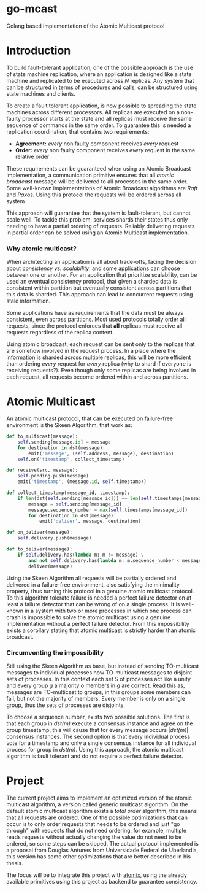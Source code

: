 # go-mcast
Golang based implementation of the Atomic Multicast protocol


# Introduction

To build fault-tolerant application, one of the possible approach is the use of state machine replication, where 
an application is designed like a state machine and replicated to be executed across *N* replicas. Any system that can 
be structured in terms of procedures and calls, can be structured using state machines and clients. 

To create a fault tolerant application, is now possible to spreading the state machines across different processors. 
All replicas are executed on a non-faulty processor starts at the state and all replicas must receive the same sequence 
of commands in the same order. To guarantee this is needed a replication coordination, that contains two requirements:

- **Agreement:** *every* non faulty component receives *every* request
- **Order:** *every* non faulty component receives *every* request in the same relative order

These requirements can be guaranteed when using an Atomic Broadcast implementation, a communication primitive 
ensures that all *atomic broadcast* message will be delivered to all processes in the same order. Some well-known 
implementations of Atomic Broadcast algorithms are *Raft* and *Paxos.* Using this protocol the requests will be 
ordered across all system.

This approach will guarantee that the system is fault-tolerant, but cannot scale well. To tackle this problem, services 
shards their states thus only needing to have a partial ordering of requests. Reliably delivering requests in partial
order can be solved using an Atomic Multicast implementation.

### Why atomic multicast?

When architecting an application is all about trade-offs, facing the decision about *consistency vs. scalability*, and some
applications can choose between one or another. For an application that prioritize scalability, can be used an eventual
consistency protocol, that given a sharded data is consistent within partition but eventually consistent across partitions
that this data is sharded. This approach can lead to concurrent requests using stale information. 

Some applications have as requirements that the data must be always consistent, even across partitions. Most used protocols
totally order all requests, since the protocol enforces that **all** replicas must receive all requests regardless of the
replica content.

Using atomic broadcast, each request can be sent only to the replicas that are somehow involved in the request process.
In a place where the information is sharded across multiple replicas, this will be more efficient than ordering *every* 
request for *every* replica (why to shard if everyone is receiving requests?). Even though only some replicas are being 
involved in each request, all requests become ordered within and across partitions.


# Atomic Multicast

An atomic multicast protocol, that can be executed on failure-free environment is the Skeen Algorithm, that work as:

```python
def to_multicast(message):
	self.sending[message.id] = message
	for destination in dst(message):
		emit('message', (self.address, message), destination)
	self.on('timestamp', collect_timestamp)

def receive(src, message):
	self.pending.push(message)
	emit('timestamp', (message.id, self.timestamp))

def collect_timestamp(message_id, timestamp):
	if len(dst(self.sending[message_id])) == len(self.timestamps[message_id]):
		message = self.sending[message_id]
		message.sequence_number = max(self.timestamps[message_id])
		for destination in dst(message):
			emit('deliver', message, destination)

def on_deliver(message):
	self.delivery.push(message)

def to_deliver(message):
	if self.delivery.has(lambda m: m != message) \
		and not self.delivery.has(lambda m: m.sequence_number < message.sequence_number):
		deliver(message)
```

Using the Skeen Algorithm all requests will be partially ordered and delivered in a failure-free environment, 
also satisfying the minimality property, thus turning this protocol in a genuine atomic multicast protocol. To this 
algorithm tolerate failure is needed a perfect failure detector on at least a failure detector that can be wrong of on 
a single process. It is well-known in a system with two or more processes in which one process can crash is impossible 
to solve the atomic multicast using a genuine implementation without a perfect failure detector. From this impossibility 
exists a corollary stating that atomic multicast is strictly harder than atomic broadcast.

### Circumventing the impossibility

Still using the Skeen Algorithm as base, but instead of sending TO-multicast messages to individual processes now 
TO-multicast messages to disjoint sets of processes. In this context each set *S* of processes act like a unity and 
every group *g* a majority o members in *g* are correct. Read this as, messages are TO-multicast to groups, in 
this groups some members can fail, but not the majority of members. Every member is only on a single group, thus the 
sets of processes are disjoints.

To choose a sequence number, exists two possible solutions. The first is that each group in *dst(m)* execute a 
consensus instance and agree on the group timestamp, this will cause that for every message occurs |*dst(m)*| consensus 
instances. The second option is that every individual process vote for a timestamp and only a single consensus instance 
for all individual process for group in *dst(m)*. Using this approach, the atomic multicast algorithm is fault 
tolerant and do not require a perfect failure detector.

# Project

The current project aims to implement an optimized version of the atomic multicast algorithm, a version called 
generic multicast algorithm. On the default atomic multicast algorithm exists a *total order* algorithm, this means 
that all requests are ordered. One of the possible optimizations that can occur is to only order requests that needs 
to be ordered and just "go through" with requests that do not need ordering, for example, multiple reads requests 
without actually changing the value do not need to be ordered, so some steps can be skipped. The actual protocol 
implemented is a proposal from Douglas Antunes from Universidade Federal de Uberlandia, this version has some other 
optimizations that are better described in his thesis.

The focus will be to integrate this project with [atomix](https://github.com/atomix/go-client), using the already
available primitives using this project as backend to guarantee consistency.
